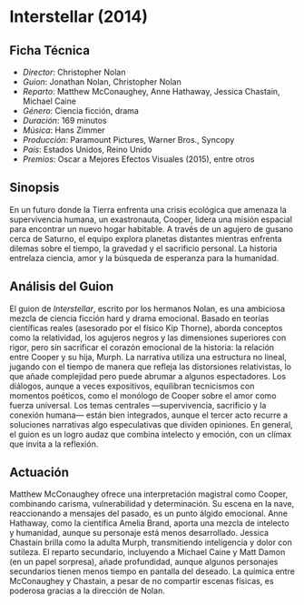 # Interstellar (2014)

## Ficha Técnica

- *Director*: Christopher Nolan
- *Guion*: Jonathan Nolan, Christopher Nolan
- *Reparto*: Matthew McConaughey, Anne Hathaway, Jessica Chastain, Michael Caine
- *Género*: Ciencia ficción, drama
- *Duración*: 169 minutos
- *Música*: Hans Zimmer
- *Producción*: Paramount Pictures, Warner Bros., Syncopy
- *País*: Estados Unidos, Reino Unido
- *Premios*: Oscar a Mejores Efectos Visuales (2015), entre otros

## Sinopsis

En un futuro donde la Tierra enfrenta una crisis ecológica que amenaza la supervivencia humana, un exastronauta, Cooper, lidera una misión espacial para encontrar un nuevo hogar habitable. A través de un agujero de gusano cerca de Saturno, el equipo explora planetas distantes mientras enfrenta dilemas sobre el tiempo, la gravedad y el sacrificio personal. La historia entrelaza ciencia, amor y la búsqueda de esperanza para la humanidad.

## Análisis del Guion

El guion de *Interstellar*, escrito por los hermanos Nolan, es una ambiciosa mezcla de ciencia ficción hard y drama emocional. Basado en teorías científicas reales (asesorado por el físico Kip Thorne), aborda conceptos como la relatividad, los agujeros negros y las dimensiones superiores con rigor, pero sin sacrificar el corazón emocional de la historia: la relación entre Cooper y su hija, Murph. La narrativa utiliza una estructura no lineal, jugando con el tiempo de manera que refleja las distorsiones relativistas, lo que añade complejidad pero puede abrumar a algunos espectadores. Los diálogos, aunque a veces expositivos, equilibran tecnicismos con momentos poéticos, como el monólogo de Cooper sobre el amor como fuerza universal. Los temas centrales —supervivencia, sacrificio y la conexión humana— están bien integrados, aunque el tercer acto recurre a soluciones narrativas algo especulativas que dividen opiniones. En general, el guion es un logro audaz que combina intelecto y emoción, con un clímax que invita a la reflexión.

## Actuación

Matthew McConaughey ofrece una interpretación magistral como Cooper, combinando carisma, vulnerabilidad y determinación. Su escena en la nave, reaccionando a mensajes del pasado, es un punto álgido emocional. Anne Hathaway, como la científica Amelia Brand, aporta una mezcla de intelecto y humanidad, aunque su personaje está menos desarrollado. Jessica Chastain brilla como la adulta Murph, transmitiendo inteligencia y dolor con sutileza. El reparto secundario, incluyendo a Michael Caine y Matt Damon (en un papel sorpresa), añade profundidad, aunque algunos personajes secundarios tienen menos tiempo en pantalla del deseado. La química entre McConaughey y Chastain, a pesar de no compartir escenas físicas, es poderosa gracias a la dirección de Nolan.


